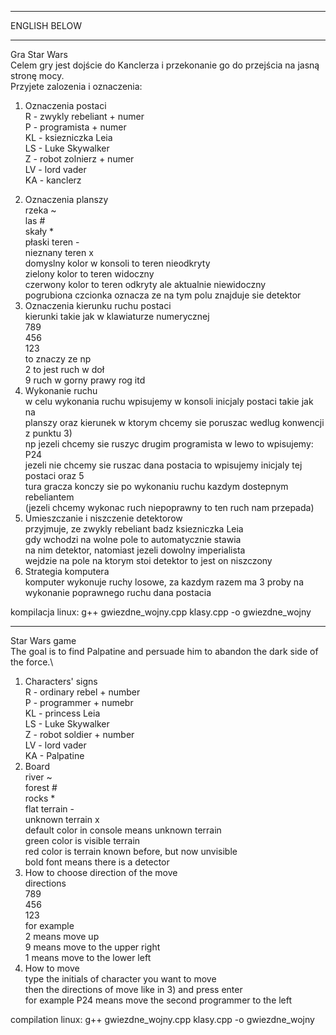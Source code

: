 ---------------------------------------------------------------------------------------------------------

ENGLISH BELOW

---------------------------------------------------------------------------------------------------------
Gra Star Wars\
Celem gry jest dojście do Kanclerza i przekonanie go do przejścia na jasną stronę mocy.\
Przyjete zalozenia i oznaczenia:
1. Oznaczenia postaci\
R - zwykly rebeliant + numer\
P - programista + numer\
KL - ksiezniczka Leia\
LS - Luke Skywalker\
Z - robot zolnierz + numer\
LV - lord vader\
KA - kanclerz
2) Oznaczenia planszy\
rzeka ~\
las #\
skały *\
płaski teren -\
nieznany teren x\
domyslny kolor w konsoli to teren nieodkryty\
zielony kolor to teren widoczny\
czerwony kolor to teren odkryty ale aktualnie niewidoczny\
pogrubiona czcionka oznacza ze na tym polu znajduje sie detektor
3) Oznaczenia kierunku ruchu postaci\
kierunki takie jak w klawiaturze numerycznej\
789\
456\
123\
to znaczy ze np\
2 to jest ruch w doł\
9 ruch w gorny prawy rog itd
4) Wykonanie ruchu\
w celu wykonania ruchu wpisujemy w konsoli inicjaly postaci takie jak na\
planszy oraz kierunek w ktorym chcemy sie poruszac wedlug konwencji z punktu 3)\
np jezeli chcemy sie ruszyc drugim programista w lewo to wpisujemy: P24\
jezeli nie chcemy sie ruszac dana postacia to wpisujemy inicjaly tej postaci oraz 5\
tura gracza konczy sie po wykonaniu ruchu kazdym dostepnym rebeliantem\
(jezeli chcemy wykonac ruch niepoprawny to ten ruch nam przepada)
5) Umieszczanie i niszczenie detektorow\
przyjmuje, ze zwykly rebeliant badz ksiezniczka Leia\
gdy wchodzi na wolne pole to automatycznie stawia\
na nim detektor, natomiast jezeli dowolny imperialista\
wejdzie na pole na ktorym stoi detektor to jest on niszczony
6) Strategia komputera\
komputer wykonuje ruchy losowe, za kazdym razem ma 3 proby na wykonanie poprawnego ruchu dana postacia

kompilacja linux:
g++ gwiezdne_wojny.cpp klasy.cpp -o gwiezdne_wojny

---------------------------------------------------------------------------------------------------------

Star Wars game\
The goal is to find Palpatine and persuade him to abandon the dark side of the force.\
1) Characters' signs\
R - ordinary rebel + number\
P - programmer + numebr\
KL - princess Leia\
LS - Luke Skywalker\
Z - robot soldier + number\
LV - lord vader\
KA - Palpatine
2) Board\
river ~\
forest #\
rocks *\
flat terrain -\
unknown terrain x\
default color in console means unknown terrain\
green color is visible terrain\
red color is terrain known before, but now unvisible\
bold font means there is a detector
3) How to choose direction of the move\
directions\
789\
456\
123\
for example\
2 means move up\
9 means move to the upper right\
1 means move to the lower left
4) How to move\
type the initials of character you want to move\
then the directions of move like in 3) and press enter\
for example P24 means move the second programmer to the left

compilation linux:
g++ gwiezdne_wojny.cpp klasy.cpp -o gwiezdne_wojny
